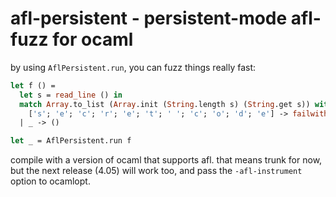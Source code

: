 # afl-persistent - persistent-mode afl-fuzz for ocaml

by using `AflPersistent.run`, you can fuzz things really fast:

```ocaml
let f () =
  let s = read_line () in
  match Array.to_list (Array.init (String.length s) (String.get s)) with
    ['s'; 'e'; 'c'; 'r'; 'e'; 't'; ' '; 'c'; 'o'; 'd'; 'e'] -> failwith "uh oh"
  | _ -> ()

let _ = AflPersistent.run f
```

compile with a version of ocaml that supports afl. that means trunk
for now, but the next release (4.05) will work too, and pass the
`-afl-instrument` option to ocamlopt.
